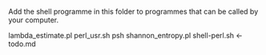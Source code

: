 Add the shell programme in this folder to programmes that can be called by your computer.



lambda_estimate.pl
perl_usr.sh
psh
shannon_entropy.pl
shell-perl.sh <-
todo.md
